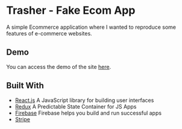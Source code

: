 # Trasher - Fake Ecom App

A simple Ecommerce application where I wanted to reproduce some features of e-commerce websites.

## Demo

You can access the demo of the site [here](https://react-firebase-ecomapp.netlify.app/).

## Built With

* [React.js](https://reactjs.org/) A JavaScript library for building user interfaces
* [Redux](https://redux.js.org/) A Predictable State Container for JS Apps
* [Firebase](https://firebase.google.com/) Firebase helps you build
and run successful apps
* [Stripe](https://stripe.com/)
